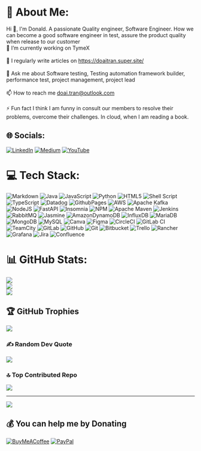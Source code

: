 # 💫 About Me:
Hi 👋, I'm Donald. A passionate Quality engineer, Software Engineer. How we can become a good software engineer in test, assure the product quality when release to our customer<br>🔭 I’m currently working on TymeX<br><br>📝 I regularly write articles on https://doaitran.super.site/<br><br>💬 Ask me about Software testing, Testing automation framework builder, performance test, project management, project lead<br><br>📫 How to reach me doai.tran@outlook.com<br><br>⚡ Fun fact I think I am funny in consult our members to resolve their problems, overcome their challenges. In cloud, when I am reading a book.


## 🌐 Socials:
[![LinkedIn](https://img.shields.io/badge/LinkedIn-%230077B5.svg?logo=linkedin&logoColor=white)](https://linkedin.com/in/https://www.linkedin.com/in/doai-tran-nguyen-van-b125b051/) [![Medium](https://img.shields.io/badge/Medium-12100E?logo=medium&logoColor=white)](https://medium.com/@https://doaitran.super.site/) [![YouTube](https://img.shields.io/badge/YouTube-%23FF0000.svg?logo=YouTube&logoColor=white)](https://youtube.com/@testing4everyone) 

# 💻 Tech Stack:
![Markdown](https://img.shields.io/badge/markdown-%23000000.svg?style=flat-square&logo=markdown&logoColor=white) ![Java](https://img.shields.io/badge/java-%23ED8B00.svg?style=flat-square&logo=openjdk&logoColor=white) ![JavaScript](https://img.shields.io/badge/javascript-%23323330.svg?style=flat-square&logo=javascript&logoColor=%23F7DF1E) ![Python](https://img.shields.io/badge/python-3670A0?style=flat-square&logo=python&logoColor=ffdd54) ![HTML5](https://img.shields.io/badge/html5-%23E34F26.svg?style=flat-square&logo=html5&logoColor=white) ![Shell Script](https://img.shields.io/badge/shell_script-%23121011.svg?style=flat-square&logo=gnu-bash&logoColor=white) ![TypeScript](https://img.shields.io/badge/typescript-%23007ACC.svg?style=flat-square&logo=typescript&logoColor=white) ![Datadog](https://img.shields.io/badge/datadog-%23632CA6.svg?style=flat-square&logo=datadog&logoColor=white) ![GithubPages](https://img.shields.io/badge/github%20pages-121013?style=flat-square&logo=github&logoColor=white) ![AWS](https://img.shields.io/badge/AWS-%23FF9900.svg?style=flat-square&logo=amazon-aws&logoColor=white) ![Apache Kafka](https://img.shields.io/badge/Apache%20Kafka-000?style=flat-square&logo=apachekafka) ![NodeJS](https://img.shields.io/badge/node.js-6DA55F?style=flat-square&logo=node.js&logoColor=white) ![FastAPI](https://img.shields.io/badge/FastAPI-005571?style=flat-square&logo=fastapi) ![Insomnia](https://img.shields.io/badge/Insomnia-black?style=flat-square&logo=insomnia&logoColor=5849BE) ![NPM](https://img.shields.io/badge/NPM-%23CB3837.svg?style=flat-square&logo=npm&logoColor=white) ![Apache Maven](https://img.shields.io/badge/Apache%20Maven-C71A36?style=flat-square&logo=Apache%20Maven&logoColor=white) ![Jenkins](https://img.shields.io/badge/jenkins-%232C5263.svg?style=flat-square&logo=jenkins&logoColor=white) ![RabbitMQ](https://img.shields.io/badge/rabbitmq-FF6600?style=flat-square&logo=rabbitmq&logoColor=white) ![Jasmine](https://img.shields.io/badge/jasmine-%238A4182.svg?style=flat-square&logo=jasmine&logoColor=white) ![AmazonDynamoDB](https://img.shields.io/badge/Amazon%20DynamoDB-4053D6?style=flat-square&logo=Amazon%20DynamoDB&logoColor=white) ![InfluxDB](https://img.shields.io/badge/InfluxDB-22ADF6?style=flat-square&logo=InfluxDB&logoColor=white) ![MariaDB](https://img.shields.io/badge/MariaDB-003545?style=flat-square&logo=mariadb&logoColor=white) ![MongoDB](https://img.shields.io/badge/MongoDB-%234ea94b.svg?style=flat-square&logo=mongodb&logoColor=white) ![MySQL](https://img.shields.io/badge/mysql-4479A1.svg?style=flat-square&logo=mysql&logoColor=white) ![Canva](https://img.shields.io/badge/Canva-%2300C4CC.svg?style=flat-square&logo=Canva&logoColor=white) ![Figma](https://img.shields.io/badge/figma-%23F24E1E.svg?style=flat-square&logo=figma&logoColor=white) ![CircleCI](https://img.shields.io/badge/circleci-%23161616.svg?style=flat-square&logo=circleci&logoColor=white) ![GitLab CI](https://img.shields.io/badge/gitlab%20CI-%23181717.svg?style=flat-square&logo=gitlab&logoColor=white) ![TeamCity](https://img.shields.io/badge/teamcity-000000.svg?style=flat-square&logo=teamcity&logoColor=white) ![GitLab](https://img.shields.io/badge/gitlab-%23181717.svg?style=flat-square&logo=gitlab&logoColor=white) ![GitHub](https://img.shields.io/badge/github-%23121011.svg?style=flat-square&logo=github&logoColor=white) ![Git](https://img.shields.io/badge/git-%23F05033.svg?style=flat-square&logo=git&logoColor=white) ![Bitbucket](https://img.shields.io/badge/bitbucket-%230047B3.svg?style=flat-square&logo=bitbucket&logoColor=white) ![Trello](https://img.shields.io/badge/Trello-%23026AA7.svg?style=flat-square&logo=Trello&logoColor=white) ![Rancher](https://img.shields.io/badge/rancher-%230075A8.svg?style=flat-square&logo=rancher&logoColor=white) ![Grafana](https://img.shields.io/badge/grafana-%23F46800.svg?style=flat-square&logo=grafana&logoColor=white) ![Jira](https://img.shields.io/badge/jira-%230A0FFF.svg?style=flat-square&logo=jira&logoColor=white) ![Confluence](https://img.shields.io/badge/confluence-%23172BF4.svg?style=flat-square&logo=confluence&logoColor=white)
# 📊 GitHub Stats:
![](https://github-readme-stats.vercel.app/api?username=josdoaitran&theme=react&hide_border=false&include_all_commits=true&count_private=true)<br/>
![](https://github-readme-streak-stats.herokuapp.com/?user=josdoaitran&theme=react&hide_border=false)<br/>
![](https://github-readme-stats.vercel.app/api/top-langs/?username=josdoaitran&theme=react&hide_border=false&include_all_commits=true&count_private=true&layout=compact)

## 🏆 GitHub Trophies
![](https://github-profile-trophy.vercel.app/?username=josdoaitran&theme=radical&no-frame=false&no-bg=true&margin-w=4)

### ✍️ Random Dev Quote
![](https://quotes-github-readme.vercel.app/api?type=horizontal&theme=radical)

### 🔝 Top Contributed Repo
![](https://github-contributor-stats.vercel.app/api?username=josdoaitran&limit=5&theme=dark&combine_all_yearly_contributions=true)

---
[![](https://visitcount.itsvg.in/api?id=josdoaitran&icon=1&color=1)](https://visitcount.itsvg.in)

  ## 💰 You can help me by Donating
  [![BuyMeACoffee](https://img.shields.io/badge/Buy%20Me%20a%20Coffee-ffdd00?style=for-the-badge&logo=buy-me-a-coffee&logoColor=black)](https://buymeacoffee.com/josdoaitran) [![PayPal](https://img.shields.io/badge/PayPal-00457C?style=for-the-badge&logo=paypal&logoColor=white)](https://paypal.me/josdoaitran) 

  
<!-- Proudly created with GPRM ( https://gprm.itsvg.in ) -->
